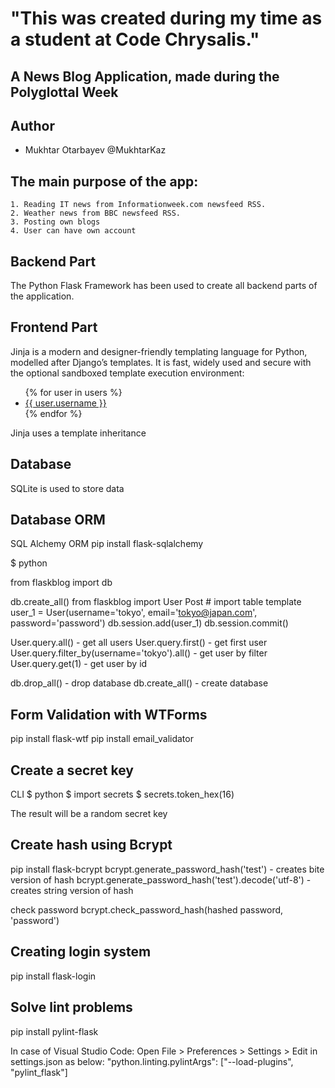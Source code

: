 # "This was created during my time as a student at Code Chrysalis."

##   A News Blog Application, made during the Polyglottal Week

## Author

- Mukhtar Otarbayev @MukhtarKaz


##  The main purpose of the app:  
    1. Reading IT news from Informationweek.com newsfeed RSS.
    2. Weather news from BBC newsfeed RSS.
    3. Posting own blogs
    4. User can have own account


## Backend Part

  The Python Flask Framework has been used to create all backend parts of the application.

## Frontend Part

  Jinja is a modern and designer-friendly templating language for Python, modelled after Django’s templates. It is fast, widely used and secure with the optional sandboxed template execution environment:

  <title>{% block title %}{% endblock %}</title>
  <ul>
  {% for user in users %}
    <li><a href="{{ user.url }}">{{ user.username }}</a></li>
  {% endfor %}
  </ul>

  Jinja uses a template inheritance

## Database

  SQLite is used to store data

## Database ORM

  SQL Alchemy ORM
    pip install flask-sqlalchemy
  
  $ python

from flaskblog import db

db.create_all()
from flaskblog import User
Post # import table template
user_1 = User(username='tokyo', email='tokyo@japan.com', password='password')
db.session.add(user_1)
db.session.commit()

User.query.all() - get all users
User.query.first() - get first user
User.query.filter_by(username='tokyo').all() - get user by filter
User.query.get(1) - get user by id

db.drop_all() - drop database
db.create_all() - create database

## Form Validation with WTForms

  pip install flask-wtf
  pip install email_validator

## Create a secret key

CLI
$ python
$ import secrets
\$ secrets.token_hex(16)

The result will be a random secret key


## Create hash using Bcrypt

pip install flask-bcrypt
bcrypt.generate_password_hash('test') - creates bite version of hash
bcrypt.generate_password_hash('test').decode('utf-8') - creates string version of hash

check password
bcrypt.check_password_hash(hashed password, 'password')


## Creating login system

pip install flask-login

## Solve lint problems

pip install pylint-flask

In case of Visual Studio Code: Open File > Preferences > Settings > Edit in settings.json as below:
"python.linting.pylintArgs": ["--load-plugins", "pylint_flask"]

